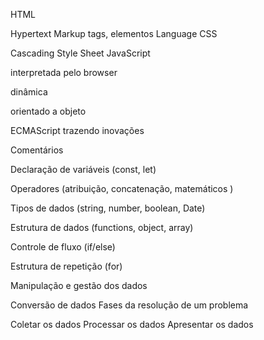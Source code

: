HTML

Hypertext
Markup
tags, elementos
Language
CSS

Cascading Style Sheet
JavaScript

interpretada pelo browser

dinâmica

orientado a objeto

ECMAScript trazendo inovações

Comentários

Declaração de variáveis (const, let)

Operadores (atribuição, concatenação, matemáticos )

Tipos de dados (string, number, boolean, Date)

Estrutura de dados (functions, object, array)

Controle de fluxo (if/else)

Estrutura de repetição (for)

Manipulação e gestão dos dados

Conversão de dados
Fases da resolução de um problema

Coletar os dados
Processar os dados
Apresentar os dados
